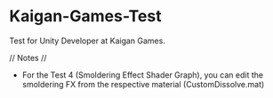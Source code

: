 # Kaigan-Games-Test
Test for Unity Developer at Kaigan Games.

// Notes //
- For the Test 4 (Smoldering Effect Shader Graph), you can edit the smoldering FX from the respective material (CustomDissolve.mat)

